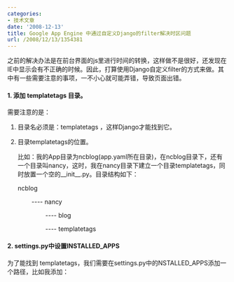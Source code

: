 ```yaml
---
categories:
- 技术文章
date: '2008-12-13'
title: Google App Engine 中通过自定义Django的filter解决时区问题
url: /2008/12/13/1354381
---
```



之前的解决办法是在前台界面的js里进行时间的转换，这样做不是很好，还发现在IE中显示会有不正确的时候。因此，打算使用Django自定义filter的方式来做。其中有一些需要注意的事项，一不小心就可能弄错，导致页面出错。

#### 1. 添加 templatetags 目录。

需要注意的是：

1.  目录名必须是：templatetags ，这样Django才能找到它。

2.  目录templatetags的位置。

    比如：我的App目录为ncblog(app.yaml所在目录)，在ncblog目录下，还有一个目录叫nancy，这时，我在nancy目录下建立一个目录templatetags，同时放置一个空的__init__.py。目录结构如下：

    ncblog

    &nbsp;&nbsp;&nbsp;&nbsp;&nbsp;&nbsp;&nbsp; ---- nancy

    &nbsp;&nbsp;&nbsp;&nbsp;&nbsp;&nbsp;&nbsp;&nbsp;&nbsp;&nbsp;&nbsp;&nbsp;&nbsp;&nbsp;&nbsp; ---- blog

    &nbsp;&nbsp;&nbsp;&nbsp;&nbsp;&nbsp;&nbsp;&nbsp;&nbsp;&nbsp;&nbsp;&nbsp;&nbsp;&nbsp;&nbsp; ---- templatetags

#### 2. settings.py中设置INSTALLED_APPS

为了能找到 templatetags，我们需要在settings.py中的NSTALLED_APPS添加一个路径，比如我添加：

<div class="cnblogs_code"><!--

Code highlighting produced by Actipro CodeHighlighter (freeware)

http://www.CodeHighlighter.com/

--><span style="color: #000000;">INSTALLED_APPS&nbsp;</span><span style="color: #000000;">=</span><span style="color: #000000;">&nbsp;(

&nbsp;&nbsp;&nbsp;&nbsp;</span><span style="color: #800000;">'</span><span style="color: #800000;">django.contrib.auth</span><span style="color: #800000;">'</span><span style="color: #000000;">,

&nbsp;&nbsp;&nbsp;&nbsp;</span><span style="color: #800000;">'</span><span style="color: #800000;">django.contrib.contenttypes</span><span style="color: #800000;">'</span><span style="color: #000000;">,

&nbsp;&nbsp;&nbsp;&nbsp;</span><span style="color: #800000;">'</span><span style="color: #800000;">django.contrib.sites</span><span style="color: #800000;">'</span><span style="color: #000000;">,

&nbsp;&nbsp;&nbsp;&nbsp;</span><span style="color: #800000;">'</span><span style="color: #800000;">nancy</span><span style="color: #800000;">'</span><span style="color: #000000;">,&nbsp;</span><span style="color: #008000;">#</span><span style="color: #008000;">我添加的这个</span><span style="color: #008000;">

</span><span style="color: #000000;">)</span></div>

#### &nbsp;3. 开始编写我们的filter

在 templatetags目录下建立任意文件名的文件，如：filters.py，我们现在是要做一个时区的转换filter，因此代码如下：

<div class="cnblogs_code"><!--

Code highlighting produced by Actipro CodeHighlighter (freeware)

http://www.CodeHighlighter.com/

--><span style="color: #0000ff;">from</span><span style="color: #000000;">&nbsp;django&nbsp;</span><span style="color: #0000ff;">import</span><span style="color: #000000;">&nbsp;template

</span><span style="color: #0000ff;">from</span><span style="color: #000000;">&nbsp;datetime&nbsp;</span><span style="color: #0000ff;">import</span><span style="color: #000000;">&nbsp;timedelta

register&nbsp;</span><span style="color: #000000;">=</span><span style="color: #000000;">&nbsp;template.Library()

</span><span style="color: #0000ff;">def</span><span style="color: #000000;">&nbsp;timezone(value,&nbsp;offset):

&nbsp;&nbsp;&nbsp;&nbsp;</span><span style="color: #0000ff;">return</span><span style="color: #000000;">&nbsp;value&nbsp;</span><span style="color: #000000;">+</span><span style="color: #000000;">&nbsp;timedelta(hours</span><span style="color: #000000;">=</span><span style="color: #000000;">offset)

register.filter(timezone)</span></div>

#### 4. 在模板文件的开头加上{% load filters %}，然后就可以这样使用了：

<div class="cnblogs_code"><!--

Code highlighting produced by Actipro CodeHighlighter (freeware)

http://www.CodeHighlighter.com/

--><span style="color: #000000;">{{log.date</span><span style="color: #000000;">|</span><span style="color: #000000;">timezone:</span><span style="color: #000000;">8</span><span style="color: #000000;">|</span><span style="color: #000000;">date:</span><span style="color: #800000;">"</span><span style="color: #800000;">Y-m-d&nbsp;H:i:s</span><span style="color: #800000;">"</span><span style="color: #000000;">}}</span></div>

&nbsp;